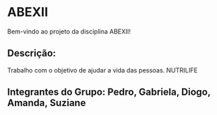 # ABEXII
Bem-vindo ao projeto da disciplina ABEXII!
## Descrição:
Trabalho com o objetivo de ajudar a vida das pessoas. NUTRILIFE
## Integrantes do Grupo: Pedro, Gabriela, Diogo, Amanda, Suziane

